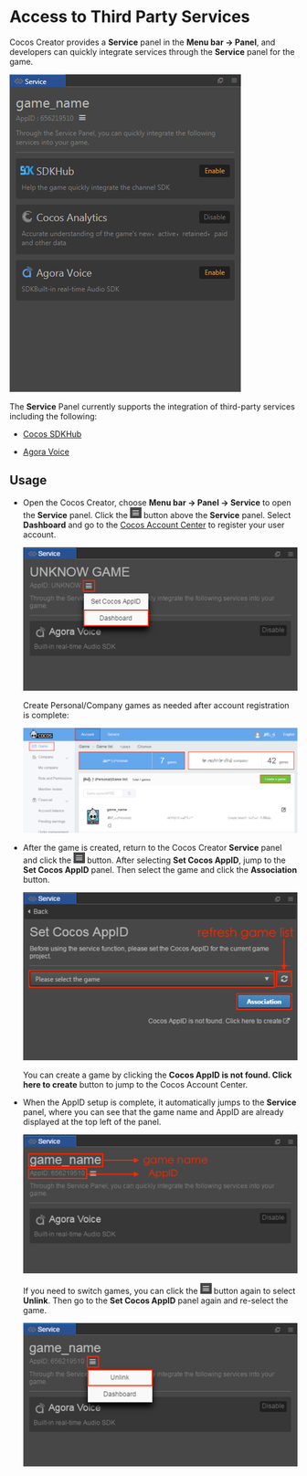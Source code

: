 # Access to Third Party Services

Cocos Creator provides a **Service** panel in the **Menu bar -> Panel**, and developers can quickly integrate services through the **Service** panel for the game.

![](index/cocos_services.png)

The **Service** Panel currently supports the integration of third-party services including the following:

  - [Cocos SDKHub](sdkhub.md)

  - [Agora Voice](https://docs.agora.io/en/Interactive%20Gaming/game_c?platform=Cocos%20Creator)

## Usage

- Open the Cocos Creator, choose **Menu bar -> Panel -> Service** to open the **Service** panel. Click the ![](index/setting.png) button above the **Service** panel. Select **Dashboard** and go to the [Cocos Account Center](https://auth.cocos.com/#/) to register your user account.

  ![](index/console.png)

  Create Personal/Company games as needed after account registration is complete:

  ![](index/game.png)

- After the game is created, return to the Cocos Creator **Service** panel and click the ![](index/setting.png) button. After selecting **Set Cocos AppID**, jump to the **Set Cocos AppID** panel. Then select the game and click the **Association** button.

  ![](index/appid.png)

  You can create a game by clicking the **Cocos AppID is not found. Click here to create** button to jump to the Cocos Account Center.

- When the AppID setup is complete, it automatically jumps to the **Service** panel, where you can see that the game name and AppID are already displayed at the top left of the panel.

  ![](index/service.png)

  If you need to switch games, you can click the ![](index/setting.png) button again to select **Unlink**. Then go to the **Set Cocos AppID** panel again and re-select the game.

  ![](index/switch_appid.png)
